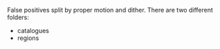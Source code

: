 False positives split by proper motion and dither.
There are two different folders:
- catalogues
- regions
